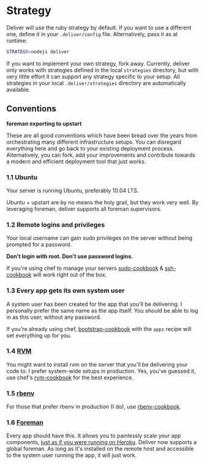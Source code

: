 # Strategy

Deliver will use the ruby strategy by default. If you want to use a different
one, define it in your `.deliver/config` file. Alternatively, pass it as at runtime:

```sh
STRATEGY=nodejs deliver
```

If you want to implement your own strategy, fork away. Currently,
deliver only works with strategies defined in the local `strategies`
directory, but with very little effort it can support any strategy
specific to your setup.  All strategies in your local
`.deliver/strategies` directory are automatically available.

## Conventions

**foreman exporting to upstart**

These are all good conventions which have been bread over the years from
orchestrating many different infrastructure setups. You can disregard
everything here and go back to your existing deployment process. Alternatively,
you can fork, add your improvements and contribute towards a modern and
efficient deployment tool that just works.

### 1.1 Ubuntu

Your server is running Ubuntu, preferably 10.04 LTS.

Ubuntu + upstart are by no means the holy grail, but they work very
well. By leveraging foreman, deliver supports all foreman supervisors.

### 1.2 Remote logins and privileges

Your local username can gain sudo privileges on the server without being
prompted for a password.

**Don't login with root. Don't use password logins.**

If you're using chef to manage your servers
[sudo-cookbook](https://github.com/opscode/cookbooks/tree/master/sudo) &
[ssh-cookbook](https://github.com/gchef/ssh-cookbook) will work right out of
the box.

### 1.3 Every app gets its own system user

A system user has been created for the app that you'll be delivering. I
personally prefer the same name as the app itself. You should be able to log in
as this user, without any password.

If you're already using chef,
[bootstrap-cookbook](https://github.com/gchef/bootstrap-cookbook) with the
`apps` recipe will set everything up for you.

### 1.4 [RVM](http://beginrescueend.com/)

You might want to install rvm on the server that you'll be delivering your code to. I
prefer system-wide setups in production. Yes, you've guessed it, use chef's
[rvm-cookbook](https://github.com/gchef/rvm-cookbook) for the best experience.

### 1.5 [rbenv](https://github.com/sstephenson/rbenv)

For those that prefer rbenv in production (I do), use
[rbenv-cookbook](https://github.com/gchef/rbenv-cookbook).

### 1.6 [Foreman](https://github.com/ddollar/foreman)

Every app should have this. It allows you to painlessly scale your app
components, [just as if you were running on
Heroku](http://devcenter.heroku.com/articles/procfile). Deliver now
supports a global foreman. As long as it's installed on the remote host
and accessible to the system user running the app, it will just work.
